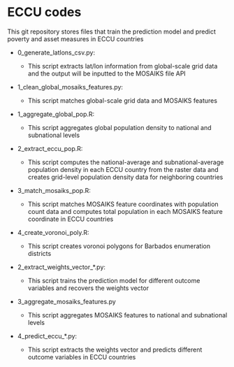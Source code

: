 # ECCU codes

This git repository stores files that train the prediction model and predict poverty and asset measures in ECCU countries

- 0_generate_latlons_csv.py: 
    - This script extracts lat/lon information from global-scale grid data and the output will be inputted to the MOSAIKS file API

- 1_clean_global_mosaiks_features.py:
    - This script matches global-scale grid data and MOSAIKS features

- 1_aggregate_global_pop.R:
    - This script aggregates global population density to national and subnational levels

- 2_extract_eccu_pop.R:
    - This script computes the national-average and subnational-average population density in each ECCU country from the raster data and creates grid-level population density data for neighboring countries

- 3_match_mosaiks_pop.R:
    - This script matches MOSAIKS feature coordinates with population count data and computes total population in each MOSAIKS feature coordinate in ECCU countries

- 4_create_voronoi_poly.R:
    - This script creates voronoi polygons for Barbados enumeration districts

- 2_extract_weights_vector_*.py:
    - This script trains the prediction model for different outcome variables and recovers the weights vector

- 3_aggregate_mosaiks_features.py
    - This script aggregates MOSAIKS features to national and subnational levels

- 4_predict_eccu_*.py:
    - This script extracts the weights vector and predicts different outcome variables in ECCU countries

